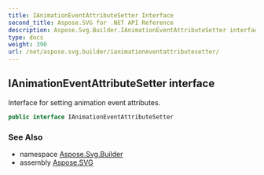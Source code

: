 ```yaml
---
title: IAnimationEventAttributeSetter Interface
second_title: Aspose.SVG for .NET API Reference
description: Aspose.Svg.Builder.IAnimationEventAttributeSetter interface. Interface for setting animation event attributes
type: docs
weight: 390
url: /net/aspose.svg.builder/ianimationeventattributesetter/
---
```

## IAnimationEventAttributeSetter interface

Interface for setting animation event attributes.

```csharp
public interface IAnimationEventAttributeSetter
```

### See Also

* namespace [Aspose.Svg.Builder](../../aspose.svg.builder/)
* assembly [Aspose.SVG](../../)
